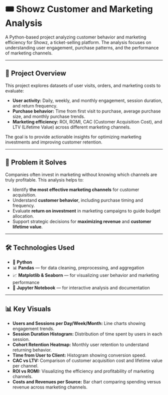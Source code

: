 # 🎟️ Showz Customer and Marketing Analysis

A Python-based project analyzing customer behavior and marketing efficiency for Showz, a ticket-selling platform. The analysis focuses on understanding user engagement, purchase patterns, and the performance of marketing channels.

---

## 🎯 Project Overview

This project explores datasets of user visits, orders, and marketing costs to evaluate:

* **User activity:** Daily, weekly, and monthly engagement, session duration, and return frequency.
* **Purchase behavior:** Time from first visit to purchase, average purchase size, and monthly purchase trends.
* **Marketing efficiency:** ROI, ROMI, CAC (Customer Acquisition Cost), and LTV (Lifetime Value) across different marketing channels.

The goal is to provide actionable insights for optimizing marketing investments and improving customer retention.

---

## 🧩 Problem it Solves

Companies often invest in marketing without knowing which channels are truly profitable. This analysis helps to:

* Identify **the most effective marketing channels** for customer acquisition.
* Understand **customer behavior**, including purchase timing and frequency.
* Evaluate **return on investment** in marketing campaigns to guide budget allocation.
* Support strategic decisions for **maximizing revenue** and **customer lifetime value**.

---

## 🛠️ Technologies Used

* 🐍 **Python**
* 📊 **Pandas** — for data cleaning, preprocessing, and aggregation
* 📈 **Matplotlib & Seaborn** — for visualizing user behavior and marketing performance
* 📘 **Jupyter Notebook** — for interactive analysis and documentation

---

## 📊 Key Visuals

* **Users and Sessions per Day/Week/Month:** Line charts showing engagement trends.
* **Session Duration Histogram:** Distribution of time spent by users in each session.
* **Cohort Retention Heatmap:** Monthly user retention to understand returning behavior.
* **Time from User to Client:** Histogram showing conversion speed.
* **CAC vs LTV:** Comparison of customer acquisition cost and lifetime value per channel.
* **ROI vs ROMI:** Visualizing the efficiency and profitability of marketing channels.
* **Costs and Revenues per Source:** Bar chart comparing spending versus revenue across marketing channels.
